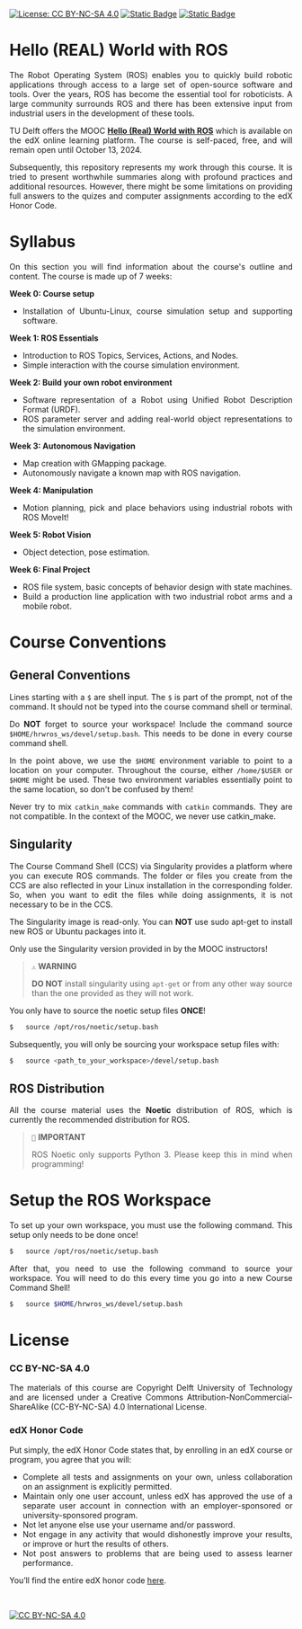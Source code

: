 [![License: CC BY-NC-SA 4.0](https://img.shields.io/badge/License-CC_BY--NC--SA_4.0-lightgrey.svg)](https://creativecommons.org/licenses/by-nc-sa/4.0/)
[![Static Badge](https://img.shields.io/badge/Ubuntu-20.04-green?logo=ubuntu)](https://releases.ubuntu.com/focal/)
[![Static Badge](https://img.shields.io/badge/ROS-noetic-violet?logo=ros)](http://wiki.ros.org/noetic)



# Hello (REAL) World with ROS
<div align="justify">

The Robot Operating System (ROS) enables you to quickly build robotic applications through access to a large set of open-source software and tools. Over the years, ROS has become the essential tool for roboticists. A large community surrounds ROS and there has been extensive input from industrial users in the development of these tools.

TU Delft offers the MOOC [**Hello (Real) World with ROS**](https://www.edx.org/learn/robotics/delft-university-of-technology-hello-real-world-with-ros-robot-operating-system) which is available on the edX online learning platform. The course is self-paced, free, and will remain open until October 13, 2024. 

Subsequently, this repository represents my work through this course. It is tried to present worthwhile summaries along with profound practices and additional resources. However, there might be some limitations on providing full answers to the quizes and computer assignments according to the edX Honor Code.

</div>



# Syllabus
<div align="justify">
  
On this section you will find information about the course's outline and content. The course is made up of 7 weeks:

**Week 0: Course setup** 
- Installation of Ubuntu-Linux, course simulation setup and supporting software.

**Week 1: ROS Essentials** 
- Introduction to ROS Topics, Services, Actions, and Nodes.
- Simple interaction with the course simulation environment.

**Week 2: Build your own robot environment** 
- Software representation of a Robot using Unified Robot Description Format (URDF).
- ROS parameter server and adding real-world object representations to the simulation environment.

**Week 3: Autonomous Navigation** 
- Map creation with GMapping package.
- Autonomously navigate a known map with ROS navigation.

**Week 4: Manipulation** 
- Motion planning, pick and place behaviors using industrial robots with ROS MoveIt!

**Week 5: Robot Vision** 
- Object detection, pose estimation.

**Week 6: Final Project** 
- ROS file system, basic concepts of behavior design with state machines.
- Build a production line application with two industrial robot arms and a mobile robot.

</div>



# Course Conventions
<div align="justify">

## General Conventions
Lines starting with a `$` are shell input. The `$` is part of the prompt, not of the command. It should not be typed into the course command shell or terminal.

Do **NOT** forget to source your workspace! Include the command source `$HOME/hrwros_ws/devel/setup.bash`. This needs to be done in every course command shell.

In the point above, we use the `$HOME` environment variable to point to a location on your computer. Throughout the course, either `/home/$USER` or `$HOME` might be used. These two environment variables essentially point to the same location, so don't be confused by them!

Never try to mix `catkin_make` commands with `catkin` commands. They are not compatible. In the context of the MOOC, we never use catkin_make.

## Singularity
The Course Command Shell (CCS) via Singularity provides a platform where you can execute ROS commands. The folder or files you create from the CCS are also reflected in your Linux installation in the corresponding folder. So, when you want to edit the files while doing assignments, it is not necessary to be in the CCS.

The Singularity image is read-only. You can **NOT** use sudo apt-get to install new ROS or Ubuntu packages into it.

Only use the Singularity version provided in by the MOOC instructors!

> `⚠️` **WARNING**
> 
> **DO NOT** install singularity using `apt-get` or from any other way source than the one provided as they will not work.

You only have to source the noetic setup files **ONCE**!

```bash
$   source /opt/ros/noetic/setup.bash
```

Subsequently, you will only be sourcing your workspace setup files with:

```bash
$   source <path_to_your_workspace>/devel/setup.bash
```

## ROS Distribution
All the course material uses the **Noetic** distribution of ROS, which is currently the recommended distribution for ROS.

> `🚧` **IMPORTANT**
> 
> ROS Noetic only supports Python 3. Please keep this in mind when programming!

</div>



# Setup the ROS Workspace
<div align="justify">

To set up your own workspace, you must use the following command. This setup only needs to be done once!

```bash
$   source /opt/ros/noetic/setup.bash
```

After that, you need to use the following command to source your workspace. You will need to do this every time you go into a new Course Command Shell!

```bash
$   source $HOME/hrwros_ws/devel/setup.bash
```

</div>



# License
<div align="justify">
  
### CC BY-NC-SA 4.0
The materials of this course are Copyright Delft University of Technology and are licensed under a Creative Commons Attribution-NonCommercial-ShareAlike (CC-BY-NC-SA) 4.0 International License.

### edX Honor Code
Put simply, the edX Honor Code states that, by enrolling in an edX course or program, you agree that you will:
- Complete all tests and assignments on your own, unless collaboration on an assignment is explicitly permitted.
- Maintain only one user account, unless edX has approved the use of a separate user account in connection with an employer-sponsored or university-sponsored program.
- Not let anyone else use your username and/or password.
- Not engage in any activity that would dishonestly improve your results, or improve or hurt the results of others.
- Not post answers to problems that are being used to assess learner performance.

You’ll find the entire edX honor code [here](https://www.edx.org/learn/robotics/delft-university-of-technology-hello-real-world-with-ros-robot-operating-system).

</div>



<br />

[![CC BY-NC-SA 4.0][cc-by-nc-sa-image]][cc-by-nc-sa]

[cc-by-nc-sa]: http://creativecommons.org/licenses/by-nc-sa/4.0/
[cc-by-nc-sa-image]: https://licensebuttons.net/l/by-nc-sa/4.0/88x31.png
[cc-by-nc-sa-shield]: https://img.shields.io/badge/License-CC%20BY--NC--SA%204.0-lightgrey.svg
